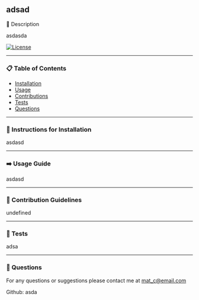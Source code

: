  
## adsad

📖 Description

asdasda

[![License](https://img.shields.io/badge/License-Apache_2.0-blue.svg)](https://opensource.org/licenses/Apache-2.0)
_____________________

### 📋 Table of Contents

- [Installation](#-💽-instructions-for-installation)
- [Usage](#usage-guide) 
- [Contributions](#contribution-guidelines) 
- [Tests](#tests)
- [Questions](#questions)

_____________________

### 💽 Instructions for Installation 

asdasd

_____________________

### ➡️ Usage Guide 

asdasd

_____________________

### 🤚 Contribution Guidelines 

undefined

_____________________

### 🧪 Tests

adsa

_____________________

### 🙋 Questions 

For any questions or suggestions please contact me at mat_c@email.com

Github: asda



 